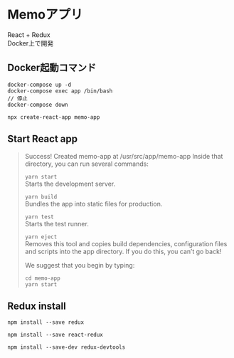 # Memoアプリ
React + Redux<br>
Docker上で開発

## Docker起動コマンド
```
docker-compose up -d
docker-compose exec app /bin/bash
// 停止
docker-compose down
```

`npx create-react-app memo-app`

## Start React app
> Success! Created memo-app at /usr/src/app/memo-app
> Inside that directory, you can run several commands:
> 
>   `yarn start`<br>
>     Starts the development server.
> 
>   `yarn build`<br>
>     Bundles the app into static files for production.
> 
>   `yarn test`<br>
>     Starts the test runner.
> 
>   `yarn eject`<br>
>     Removes this tool and copies build dependencies, configuration files
>     and scripts into the app directory. If you do this, you can’t go back!
> 
> We suggest that you begin by typing:
> 
>   `cd memo-app`<br>
>   `yarn start`


## Redux install
```
npm install --save redux

npm install --save react-redux

npm install --save-dev redux-devtools